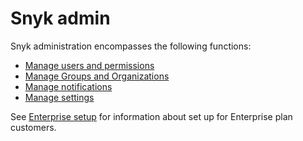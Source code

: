 # Snyk admin

Snyk administration encompasses the following functions:

* [Manage users and permissions](manage-users-in-organizations-and-groups/)
* [Manage Groups and Organizations](manage-groups-and-organizations/)
* [Manage notifications](manage-notifications.md)
* [Manage settings](manage-settings/)

See [Enterprise setup](../enterprise-setup/) for information about set up for Enterprise plan customers.
